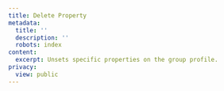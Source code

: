 ```yaml
---
title: Delete Property
metadata:
  title: ''
  description: ''
  robots: index
content:
  excerpt: Unsets specific properties on the group profile.
privacy:
  view: public
---
```


